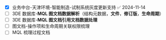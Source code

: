 - [x] 业务中台-天津环境-智能制造-试制系统灰度更新支持 ✅ 2024-11-14
- [ ] 3DE 数据库-**MQL 图文档数据解析**（结构元数据，**文件**，**修订版**，**生命周期**）
- [ ] 3DE 数据库-**MQL 图文档引用文档数据处理**
- [ ] 图文档-操作项和生命周期关联权限梳理
- [ ] MQL 梳理过程文档